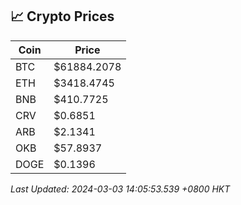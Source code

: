 ## 📈 Crypto Prices

| Coin | Price |
| ---- | ----- |
| BTC | $61884.2078 |
| ETH | $3418.4745 |
| BNB | $410.7725 |
| CRV | $0.6851 |
| ARB | $2.1341 |
| OKB | $57.8937 |
| DOGE | $0.1396 |

_Last Updated: 2024-03-03 14:05:53.539 +0800 HKT_